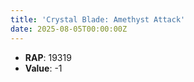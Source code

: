 ```yaml
---
title: 'Crystal Blade: Amethyst Attack'
date: 2025-08-05T00:00:00Z
---
```

- **RAP**: 19319
- **Value**: -1
